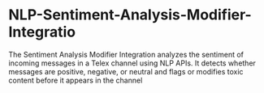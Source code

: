 # NLP-Sentiment-Analysis-Modifier-Integratio
The Sentiment Analysis Modifier Integration analyzes the sentiment of incoming messages in a Telex channel using NLP APIs. It detects whether messages are positive, negative, or neutral and flags or modifies toxic content before it appears in the channel
